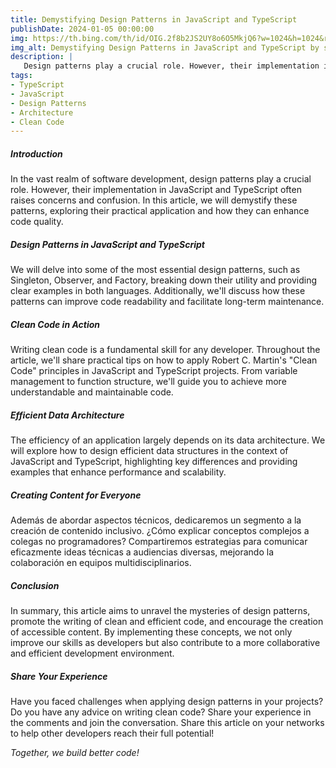 ```yaml
---
title: Demystifying Design Patterns in JavaScript and TypeScript
publishDate: 2024-01-05 00:00:00
img: https://th.bing.com/th/id/OIG.2f8b2JS2UY8o6O5MkjQ6?w=1024&h=1024&rs=1&pid=ImgDetMain
img_alt: Demystifying Design Patterns in JavaScript and TypeScript by sergio campbell dev
description: |
   Design patterns play a crucial role. However, their implementation in JavaScript and TypeScript often raises concerns and confusion.
tags:
- TypeScript
- JavaScript
- Design Patterns
- Architecture
- Clean Code
---
```


##### Introduction

In the vast realm of software development, design patterns play a crucial role. However, their implementation in JavaScript and TypeScript often raises concerns and confusion. In this article, we will demystify these patterns, exploring their practical application and how they can enhance code quality.

##### Design Patterns in JavaScript and TypeScript

We will delve into some of the most essential design patterns, such as Singleton, Observer, and Factory, breaking down their utility and providing clear examples in both languages. Additionally, we'll discuss how these patterns can improve code readability and facilitate long-term maintenance.

##### Clean Code in Action

Writing clean code is a fundamental skill for any developer. Throughout the article, we'll share practical tips on how to apply Robert C. Martin's "Clean Code" principles in JavaScript and TypeScript projects. From variable management to function structure, we'll guide you to achieve more understandable and maintainable code.

##### Efficient Data Architecture

The efficiency of an application largely depends on its data architecture. We will explore how to design efficient data structures in the context of JavaScript and TypeScript, highlighting key differences and providing examples that enhance performance and scalability.

##### Creating Content for Everyone

Además de abordar aspectos técnicos, dedicaremos un segmento a la creación de contenido inclusivo. ¿Cómo explicar conceptos complejos a colegas no programadores? Compartiremos estrategias para comunicar eficazmente ideas técnicas a audiencias diversas, mejorando la colaboración en equipos multidisciplinarios.

##### Conclusion

In summary, this article aims to unravel the mysteries of design patterns, promote the writing of clean and efficient code, and encourage the creation of accessible content. By implementing these concepts, we not only improve our skills as developers but also contribute to a more collaborative and efficient development environment.

##### Share Your Experience

Have you faced challenges when applying design patterns in your projects? Do you have any advice on writing clean code? Share your experience in the comments and join the conversation. Share this article on your networks to help other developers reach their full potential!

<i>Together, we build better code!</i>
